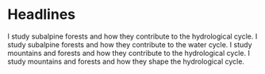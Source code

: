 # Headlines

I study subalpine forests and how they contribute to the hydrological cycle.
I study subalpine forests and how they contribute to the water cycle.
I study mountains and forests and how they contribute to the hydrological cycle.
I study mountains and forests and how they shape the hydrological cycle.